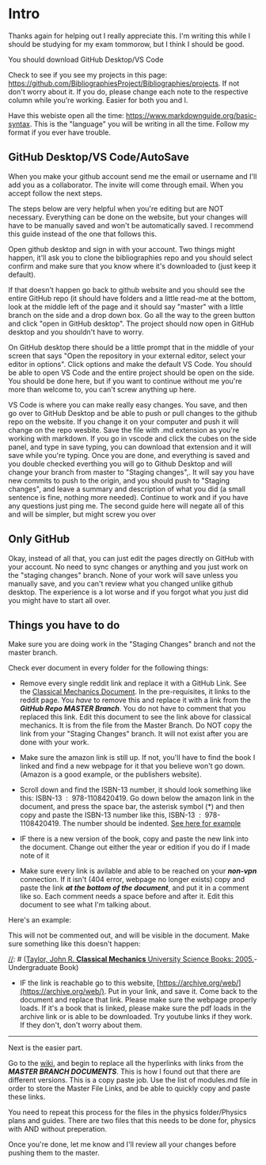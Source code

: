 # Intro

Thanks again for helping out I really appreciate this. I'm writing this while I should be studying for my exam tommorow, but I think I should be good.

You should download GitHub Desktop/VS Code

Check to see if you see my projects in this page: https://github.com/BibliographiesProject/Bibliographies/projects. If not don't worry about it. If you do, please change each note to the respective column while you're working. Easier for both you and I. 

Have this webiste open all the time: https://www.markdownguide.org/basic-syntax. This is the "language" you will be writing in all the time. Follow my format if you ever have trouble. 

## GitHub Desktop/VS Code/AutoSave

When you make your github account send me the email or username and I'll add you as a collaborator. The invite will come through email. When you accept follow the next steps.

The steps below are very helpful when you're editing but are NOT necessary. Everything can be done on the website, but your changes will have to be manually saved and won't be automatically saved. I recommend this guide instead of the one that follows this. 

Open github desktop and sign in with your account. Two things might happen, it'll ask you to clone the bibliographies repo and you should select confirm and make sure that you know where it's downloaded to (just keep it default). 

If that doesn't happen go back to github website and you should see the entire GitHub repo (it should have folders and a little read-me at the bottom, look at the middle left of the page and it should say "master" with a little branch on the side and a drop down box. Go all the way to the green button and click "open in GitHub desktop". The project should now open in GitHub desktop and you shouldn't have to worry. 

On GitHub desktop there should be a little prompt that in the middle of your screen that says "Open the repository in your external editor, select your editor in options". Click options and make the default VS Code. You should be able to open VS Code and the entire project should be open on the side. You should be done here, but if you want to continue without me you're more than welcome to, you can't screw anything up here. 

VS Code is where you can make really easy changes. You save, and then go over to GitHub Desktop and be able to push or pull changes to the github repo on the website. If you change it on your computer and push it will change on the repo wesbite. Save the file with .md extension as you're working with markdown. If you go in vscode and click the cubes on the side panel, and type in save typing, you can download that extension
and it will save while you're typing. Once you are done, and everything is saved and you double checked everthing you will go to Github Desktop and will change your branch from master to "Staging changes",. It will say you have new commits to push to the origin, and you should push to "Staging changes", and leave a summary and description of what you did (a small sentence is fine, nothing more needed). Continue to work and if you have any questions just ping me. The second guide here will negate all of this and will be simpler, but might screw you over

## Only GitHub

Okay, instead of all that, you can just edit the pages directly on GitHub with your account. No need to sync changes or anything and you just work on the "staging changes" branch. None of your work will save unless you manually save, and you can't review what you changed unlike github desktop. The experience is a lot worse and if you forgot what you just did you might have to start all over.

## Things you have to do

Make sure you are doing work in the "Staging Changes" branch and not the master branch. 

Check ever document in every folder for the following things:

* Remove every single reddit link and replace it with a GitHub Link. See the [Classical Mechanics Document](https://github.com/BibliographiesProject/Bibliographies/blob/master/Science/Physical%20Sciences/Physics/Classical%20Mechanics.md). In the pre-requisites, it links to the reddit page. You *have* to remove this and replace it with a link from the ***GitHub Repo MASTER Branch***. You do not have to comment that you replaced this link.  Edit this document to see the link above for classical mechanics. It is from the file from the Master Branch. Do NOT copy the link from your "Staging Changes" branch. It will not exist after you are done with your work. 

* Make sure the amazon link is still up. If not, you'll have to find the book I linked and find a new webpage for it that you believe won't go down. (Amazon is a good example, or the publishers website).
 * Scroll down and find the ISBN-13 number, it should look something like this:  ISBN-13 ‏ : ‎ 978-1108420419. Go down below the amazon link in the document, and press the space bar, the asterisk symbol (*) and then copy and paste the ISBN-13 number like this,  ISBN-13 ‏ : ‎ 978-1108420419. The number should be indented. [See here for example](https://github.com/BibliographiesProject/Bibliographies/blob/master/Math/DiscreteMathematics.md)

 * IF there is a new version of the book, copy and paste the new link into the document. Change out either the year or edition if you do if I made note of it

* Make sure every link is avilable and able to be reached on your ***non-vpn*** connection. If it isn't (404 error, webpage no longer exists) copy and paste the link ***at the bottom of the document***, and put it in a comment like so. Each comment needs a space before and after it. Edit this document to see what I'm talking about. 

[//]: # (Your Removed Link and Description go in these parantheses - Then say what kind of link it was, Book, Article, Pre-amble etc.)

[//]: # (Your Removed Link and Description go in these parantheses - Then say what kind of link it was, Book, Article, Pre-amble etc. - This is the proper spacing)

Here's an example:


[//]: # (Taylor, John R. **Classical Mechanics** University Science Books: 2005. http://www.amazon.com/Classical-Mechanics-John-R-Taylor/dp/189138922X - Undergraduate Book)

This will not be commented out, and will be visible in the document. Make sure something like this doesn't happen:

[//]: # ([Taylor, John R. **Classical Mechanics** University Science Books: 2005.](http://www.amazon.com/Classical-Mechanics-John-R-Taylor/dp/189138922X)- Undergraduate Book)



* IF the link is reachable go to this website, [https://archive.org/web/](https://archive.org/web/). Put in your link, and save it. Come back to the document and replace that link. Please make sure the webpage properly loads. If it's a book that is linked, please make sure the pdf loads in the archive link or is able to be downloaded. Try youtube links if they work. If they don't, don't worry about them. 


---

Next is the easier part. 

Go to the [wiki](https://github.com/BibliographiesProject/Bibliographies/wiki/Directory), and begin to replace all the hyperlinks with links from the ***MASTER BRANCH DOCUMENTS***. This is how I found out that there are different versions. This is a copy paste job. Use the list of modules.md file in order to store the Master File Links, and be able to quickly copy and paste these links. 

You need to repeat this process for the files in the physics folder/Physics plans and guides. There are two files that this needs to be done for, physics with AND without preperation. 

Once you're done, let me know and I'll review all your changes before pushing them to the master. 